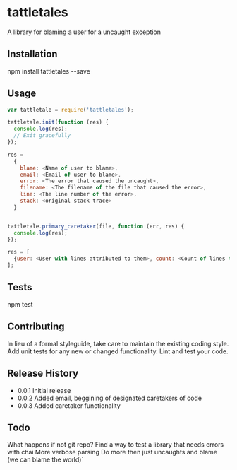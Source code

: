 tattletales
=========

A library for blaming a user for a uncaught exception

## Installation

npm install tattletales --save

## Usage

```javascript
var tattletale = require('tattletales');

tattletale.init(function (res) {
  console.log(res);
  // Exit gracefully
});

res =
  { 
    blame: <Name of user to blame>,
    email: <Email of user to blame>,
    error: <The error that caused the uncaught>,
    filename: <The filename of the file that caused the error>,
    line: <The line number of the error>,
    stack: <original stack trace>
  }


tattletale.primary_caretaker(file, function (err, res) {
  console.log(res);
});

res = [
  {user: <User with lines attributed to them>, count: <Count of lines this user atributed},
];
```


## Tests

npm test

## Contributing

In lieu of a formal styleguide, take care to maintain the existing coding style.
Add unit tests for any new or changed functionality. Lint and test your code.

## Release History

* 0.0.1 Initial release
* 0.0.2 Added email, beggining of designated caretakers of code
* 0.0.3 Added caretaker functionality

## Todo 

What happens if not git repo? 
Find a way to test a library that needs errors with chai
More verbose parsing
Do more then just uncaughts and blame (we can blame the world)`
